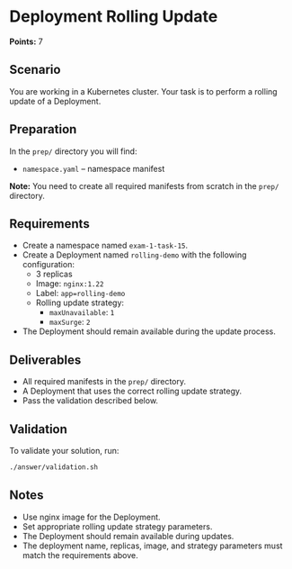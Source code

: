 # Deployment Rolling Update

**Points:** 7

## Scenario
You are working in a Kubernetes cluster. Your task is to perform a rolling update of a Deployment.

## Preparation
In the `prep/` directory you will find:
- `namespace.yaml` – namespace manifest

**Note:** You need to create all required manifests from scratch in the `prep/` directory.

## Requirements
- Create a namespace named `exam-1-task-15`.
- Create a Deployment named `rolling-demo` with the following configuration:
  - 3 replicas
  - Image: `nginx:1.22`
  - Label: `app=rolling-demo`
  - Rolling update strategy:
    - `maxUnavailable`: `1`
    - `maxSurge`: `2`
- The Deployment should remain available during the update process.

## Deliverables
- All required manifests in the `prep/` directory.
- A Deployment that uses the correct rolling update strategy.
- Pass the validation described below.

## Validation
To validate your solution, run:

```sh
./answer/validation.sh
```

## Notes
- Use nginx image for the Deployment.
- Set appropriate rolling update strategy parameters.
- The Deployment should remain available during updates.
- The deployment name, replicas, image, and strategy parameters must match the requirements above.